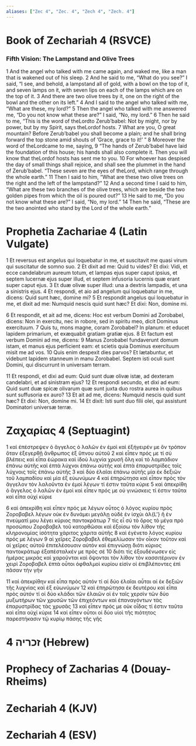 ```yaml
---
aliases: ["Zec 4", "Zec. 4", "Zech 4", "Zech. 4"]
---
```



# Book of Zechariah 4 (RSVCE)

### Fifth Vision: The Lampstand and Olive Trees
1 And the angel who talked with me came again, and waked me, like a man that is wakened out of his sleep.
2 And he said to me, “What do you see?” I said, “I see, and behold, a lampstand all of gold, with a bowl on the top of it, and seven lamps on it, with seven lips on each of the lamps which are on the top of it.
3 And there are two olive trees by it, one on the right of the bowl and the other on its left.”
4 And I said to the angel who talked with me, “What are these, my lord?”
5 Then the angel who talked with me answered me, “Do you not know what these are?” I said, “No, my lord.”
6 Then he said to me, “This is the word of theLordto Zerubʹbabel: Not by might, nor by power, but by my Spirit, says theLordof hosts.
7 What are you, O great mountain? Before Zerubʹbabel you shall become a plain; and he shall bring forward the top stone amid shouts of ‘Grace, grace to it!’ ”
8 Moreover the word of theLordcame to me, saying,
9 “The hands of Zerubʹbabel have laid the foundation of this house; his hands shall also complete it. Then you will know that theLordof hosts has sent me to you.
10 For whoever has despised the day of small things shall rejoice, and shall see the plummet in the hand of Zerubʹbabel. “These seven are the eyes of theLord, which range through the whole earth.”
11 Then I said to him, “What are these two olive trees on the right and the left of the lampstand?”
12 And a second time I said to him, “What are these two branches of the olive trees, which are beside the two golden pipes from which the oil is poured out?”
13 He said to me, “Do you not know what these are?” I said, “No, my lord.”
14 Then he said, “These are the two anointed who stand by the Lord of the whole earth.”


# Prophetia Zachariae 4 (Latin Vulgate)

1 Et reversus est angelus qui loquebatur in me, et suscitavit me quasi virum qui suscitatur de somno suo.
2 Et dixit ad me: Quid tu vides? Et dixi: Vidi, et ecce candelabrum aureum totum, et lampas ejus super caput ipsius, et septem lucernæ ejus super illud, et septem infusoria lucernis quæ erant super caput ejus.
3 Et duæ olivæ super illud: una a dextris lampadis, et una a sinistris ejus.
4 Et respondi, et aio ad angelum qui loquebatur in me, dicens: Quid sunt hæc, domine mi?
5 Et respondit angelus qui loquebatur in me, et dixit ad me: Numquid nescis quid sunt hæc? Et dixi: Non, domine mi.

6 Et respondit, et ait ad me, dicens: Hoc est verbum Domini ad Zorobabel, dicens: Non in exercitu, nec in robore, sed in spiritu meo, dicit Dominus exercituum.
7 Quis tu, mons magne, coram Zorobabel? In planum: et educet lapidem primarium, et exæquabit gratiam gratiæ ejus.
8 Et factum est verbum Domini ad me, dicens:
9 Manus Zorobabel fundaverunt domum istam, et manus ejus perficient eam: et scietis quia Dominus exercituum misit me ad vos.
10 Quis enim despexit dies parvos? Et lætabuntur, et videbunt lapidem stanneum in manu Zorobabel. Septem isti oculi sunt Domini, qui discurrunt in universam terram.

11 Et respondi, et dixi ad eum: Quid sunt duæ olivæ istæ, ad dexteram candelabri, et ad sinistram ejus?
12 Et respondi secundo, et dixi ad eum: Quid sunt duæ spicæ olivarum quæ sunt juxta duo rostra aurea in quibus sunt suffusoria ex auro?
13 Et ait ad me, dicens: Numquid nescis quid sunt hæc? Et dixi: Non, domine mi.
14 Et dixit: Isti sunt duo filii olei, qui assistunt Dominatori universæ terræ.


# Ζαχαρίας 4 (Septuagint)

1 καὶ ἐπέστρεψεν ὁ ἄγγελος ὁ λαλῶν ἐν ἐμοὶ καὶ ἐξήγειρέν με ὃν τρόπον ὅταν ἐξεγερθῇ ἄνθρωπος ἐξ ὕπνου αὐτοῦ
2 καὶ εἶπεν πρός με τί σύ βλέπεις καὶ εἶπα ἑώρακα καὶ ἰδοὺ λυχνία χρυσῆ ὅλη καὶ τὸ λαμπάδιον ἐπάνω αὐτῆς καὶ ἑπτὰ λύχνοι ἐπάνω αὐτῆς καὶ ἑπτὰ ἐπαρυστρίδες τοῖς λύχνοις τοῖς ἐπάνω αὐτῆς
3 καὶ δύο ἐλαῖαι ἐπάνω αὐτῆς μία ἐκ δεξιῶν τοῦ λαμπαδίου καὶ μία ἐξ εὐωνύμων
4 καὶ ἐπηρώτησα καὶ εἶπον πρὸς τὸν ἄγγελον τὸν λαλοῦντα ἐν ἐμοὶ λέγων τί ἐστιν ταῦτα κύριε
5 καὶ ἀπεκρίθη ὁ ἄγγελος ὁ λαλῶν ἐν ἐμοὶ καὶ εἶπεν πρός με οὐ γινώσκεις τί ἐστιν ταῦτα καὶ εἶπα οὐχί κύριε

6 καὶ ἀπεκρίθη καὶ εἶπεν πρός με λέγων οὗτος ὁ λόγος κυρίου πρὸς Ζοροβαβελ λέγων οὐκ ἐν δυνάμει μεγάλῃ οὐδὲ ἐν ἰσχύι ἀλ{L'} ἢ ἐν πνεύματί μου λέγει κύριος παντοκράτωρ
7 τίς εἶ σύ τὸ ὄρος τὸ μέγα πρὸ προσώπου Ζοροβαβελ τοῦ κατορθῶσαι καὶ ἐξοίσω τὸν λίθον τῆς κληρονομίας ἰσότητα χάριτος χάριτα αὐτῆς
8 καὶ ἐγένετο λόγος κυρίου πρός με λέγων
9 αἱ χεῖρες Ζοροβαβελ ἐθεμελίωσαν τὸν οἶκον τοῦτον καὶ αἱ χεῖρες αὐτοῦ ἐπιτελέσουσιν αὐτόν καὶ ἐπιγνώσῃ διότι κύριος παντοκράτωρ ἐξαπέσταλκέν με πρὸς σέ
10 διότι τίς ἐξουδένωσεν εἰς ἡμέρας μικράς καὶ χαροῦνται καὶ ὄψονται τὸν λίθον τὸν κασσιτέρινον ἐν χειρὶ Ζοροβαβελ ἑπτὰ οὗτοι ὀφθαλμοὶ κυρίου εἰσὶν οἱ ἐπιβλέποντες ἐπὶ πᾶσαν τὴν γῆν

11 καὶ ἀπεκρίθην καὶ εἶπα πρὸς αὐτόν τί αἱ δύο ἐλαῖαι αὗται αἱ ἐκ δεξιῶν τῆς λυχνίας καὶ ἐξ εὐωνύμων
12 καὶ ἐπηρώτησα ἐκ δευτέρου καὶ εἶπα πρὸς αὐτόν τί οἱ δύο κλάδοι τῶν ἐλαιῶν οἱ ἐν ταῖς χερσὶν τῶν δύο μυξωτήρων τῶν χρυσῶν τῶν ἐπιχεόντων καὶ ἐπαναγόντων τὰς ἐπαρυστρίδας τὰς χρυσᾶς
13 καὶ εἶπεν πρός με οὐκ οἶδας τί ἐστιν ταῦτα καὶ εἶπα οὐχί κύριε
14 καὶ εἶπεν οὗτοι οἱ δύο υἱοὶ τῆς πιότητος παρεστήκασιν τῷ κυρίῳ πάσης τῆς γῆς


# 4 זכריה (Hebrew)


# Prophecy of Zacharias 4 (Douay-Rheims)


# Zechariah 4 (KJV)


# Zechariah 4 (ESV)

